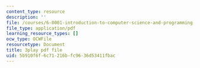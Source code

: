 ```yaml
---
content_type: resource
description: ''
file: /courses/6-0001-introduction-to-computer-science-and-programming-in-python-fall-2016/5b910f6f6c71216bfc9636d53411fbac_7lQXYl_L28w.pdf
file_type: application/pdf
learning_resource_types: []
ocw_type: OCWFile
resourcetype: Document
title: 3play pdf file
uid: 5b910f6f-6c71-216b-fc96-36d53411fbac
---
```

